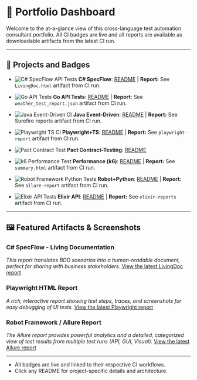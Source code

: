 # 🧭 Portfolio Dashboard

Welcome to the at-a-glance view of this cross-language test automation consultant portfolio. All CI badges are live and all reports are available as downloadable artifacts from the latest CI run.

---

## 🔖 Projects and Badges

* ![C# SpecFlow API Tests](https://github.com/kobolcs/qcs/actions/workflows/csharp-ci.yml/badge.svg) **C# SpecFlow**: [README](csharp-specflow-api-tests/README.md) | **Report:** See `LivingDoc.html` artifact from CI run.

* ![Go API Tests](https://github.com/kobolcs/qcs/actions/workflows/go-ci.yml/badge.svg) **Go API Tests**: [README](go-api-tests/README.md) | **Report:** See `weather_test_report.json` artifact from CI run.

* ![Java Event-Driven CI](https://github.com/kobolcs/qcs/actions/workflows/java-ci.yml/badge.svg) **Java Event-Driven**: [README](java-event-driven-tests/README.md) | **Report:** See Surefire reports artifact from CI run.

* ![Playwright TS CI](https://github.com/kobolcs/qcs/actions/workflows/playwright-ci.yml/badge.svg) **Playwright+TS**: [README](playwright-ts-api-test/README.md) | **Report:** See `playwright-report` artifact from CI run.

* ![Pact Contract Test](https://github.com/kobolcs/qcs/actions/workflows/pact-ci.yml/badge.svg) **Pact Contract-Testing**: [README](pact-contract-testing/README.md)

* ![k6 Performance Test](https://github.com/kobolcs/qcs/actions/workflows/k6-ci.yml/badge.svg) **Performance (k6)**: [README](k6-performance-tests/README.md) | **Report:** See `summary.html` artifact from CI run.

* ![Robot Framework Python Tests](https://github.com/kobolcs/qcs/actions/workflows/robot-python-ci.yml/badge.svg) **Robot+Python**: [README](robot-framework-python-tests/README.md) | **Report:** See `allure-report` artifact from CI run.

* ![Elixir API Tests](https://github.com/kobolcs/qcs/actions/workflows/elixir_ci.yml/badge.svg) **Elixir API**: [README](elixir-api-tests/README.md) | **Report:** See `elixir-reports` artifact from CI run.

---

## 🖼️ Featured Artifacts & Screenshots

### C# SpecFlow - Living Documentation
*This report translates BDD scenarios into a human-readable document, perfect for sharing with business stakeholders.*
[View the latest LivingDoc report](https://kobolcs.github.io/qcs/reports/csharp/)

### Playwright HTML Report
*A rich, interactive report showing test steps, traces, and screenshots for easy debugging of UI tests.*
[View the latest Playwright report](https://kobolcs.github.io/qcs/reports/playwright/)

### Robot Framework / Allure Report
*The Allure report provides powerful analytics and a detailed, categorized view of test results from multiple test runs (API, GUI, Visual).*
[View the latest Allure report](https://kobolcs.github.io/qcs/reports/allure/)


---

-   All badges are live and linked to their respective CI workflows.
-   Click any README for project-specific details and architecture.
